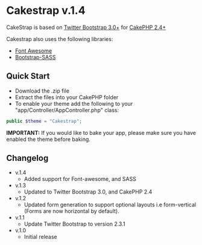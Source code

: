 Cakestrap v.1.4
===============

CakeStrap is based on [Twitter Bootstrap 3.0+](http://getbootstrap.com/) for [CakePHP 2.4+](http://www.cakephp.org)

Cakestrap also uses the following libraries:

* [Font Awesome](http://fontawesome.io/)
* [Bootstrap-SASS](https://github.com/thomas-mcdonald/bootstrap-sass)

Quick Start
-----------

* Download the .zip file
* Extract the files into your CakePHP folder
* To enable your theme add the following to your "app/Controller/AppController.php" class:

```php 
public $theme = "Cakestrap";
```

**IMPORTANT:** If you would like to bake your app, please make sure you have enabled the theme before baking.

Changelog
---------

* v.1.4
	* Added support for Font-awesome, and SASS
* v.1.3 
	* Updated to Twitter Bootstrap 3.0, and CakePHP 2.4
* v.1.2 
	* Updated form generation to support optional layouts i.e form-vertical (Forms are now horizontal by default).
* v.1.1
	*  Update Twitter Bootstrap to version 2.3.1
* v.1.0
	* Initial release

